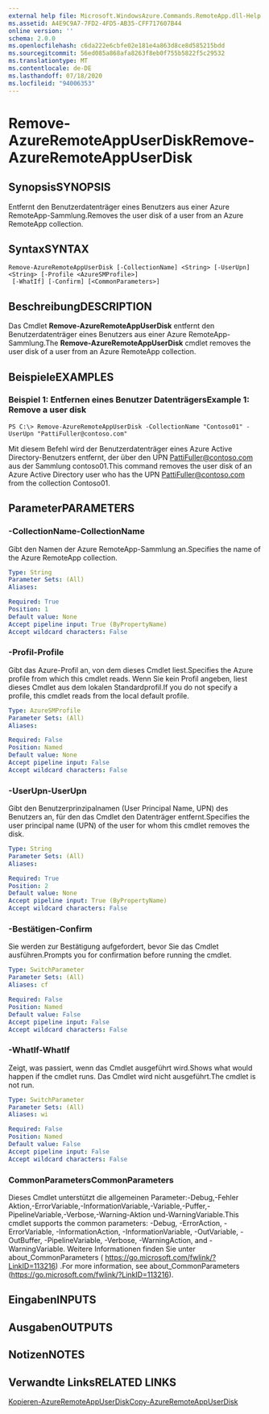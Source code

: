 ```yaml
---
external help file: Microsoft.WindowsAzure.Commands.RemoteApp.dll-Help.xml
ms.assetid: A4E9C9A7-7FD2-4FD5-AB35-CFF717607B44
online version: ''
schema: 2.0.0
ms.openlocfilehash: c6da222e6cbfe02e181e4a863d8ce8d585215bdd
ms.sourcegitcommit: 56ed085a868afa8263f8eb0f755b5822f5c29532
ms.translationtype: MT
ms.contentlocale: de-DE
ms.lasthandoff: 07/18/2020
ms.locfileid: "94006353"
---
```

# <span data-ttu-id="7a6fd-101">Remove-AzureRemoteAppUserDisk</span><span class="sxs-lookup"><span data-stu-id="7a6fd-101">Remove-AzureRemoteAppUserDisk</span></span>

## <span data-ttu-id="7a6fd-102">Synopsis</span><span class="sxs-lookup"><span data-stu-id="7a6fd-102">SYNOPSIS</span></span>
<span data-ttu-id="7a6fd-103">Entfernt den Benutzerdatenträger eines Benutzers aus einer Azure RemoteApp-Sammlung.</span><span class="sxs-lookup"><span data-stu-id="7a6fd-103">Removes the user disk of a user from an Azure RemoteApp collection.</span></span>

## <span data-ttu-id="7a6fd-104">Syntax</span><span class="sxs-lookup"><span data-stu-id="7a6fd-104">SYNTAX</span></span>

```
Remove-AzureRemoteAppUserDisk [-CollectionName] <String> [-UserUpn] <String> [-Profile <AzureSMProfile>]
 [-WhatIf] [-Confirm] [<CommonParameters>]
```

## <span data-ttu-id="7a6fd-105">Beschreibung</span><span class="sxs-lookup"><span data-stu-id="7a6fd-105">DESCRIPTION</span></span>
<span data-ttu-id="7a6fd-106">Das Cmdlet **Remove-AzureRemoteAppUserDisk** entfernt den Benutzerdatenträger eines Benutzers aus einer Azure RemoteApp-Sammlung.</span><span class="sxs-lookup"><span data-stu-id="7a6fd-106">The **Remove-AzureRemoteAppUserDisk** cmdlet removes the user disk of a user from an Azure RemoteApp collection.</span></span>

## <span data-ttu-id="7a6fd-107">Beispiele</span><span class="sxs-lookup"><span data-stu-id="7a6fd-107">EXAMPLES</span></span>

### <span data-ttu-id="7a6fd-108">Beispiel 1: Entfernen eines Benutzer Datenträgers</span><span class="sxs-lookup"><span data-stu-id="7a6fd-108">Example 1: Remove a user disk</span></span>
```
PS C:\> Remove-AzureRemoteAppUserDisk -CollectionName "Contoso01" -UserUpn "PattiFuller@contoso.com"
```

<span data-ttu-id="7a6fd-109">Mit diesem Befehl wird der Benutzerdatenträger eines Azure Active Directory-Benutzers entfernt, der über den UPN PattiFuller@contoso.com aus der Sammlung contoso01.</span><span class="sxs-lookup"><span data-stu-id="7a6fd-109">This command removes the user disk of an Azure Active Directory user who has the UPN PattiFuller@contoso.com from the collection Contoso01.</span></span>

## <span data-ttu-id="7a6fd-110">Parameter</span><span class="sxs-lookup"><span data-stu-id="7a6fd-110">PARAMETERS</span></span>

### <span data-ttu-id="7a6fd-111">-CollectionName</span><span class="sxs-lookup"><span data-stu-id="7a6fd-111">-CollectionName</span></span>
<span data-ttu-id="7a6fd-112">Gibt den Namen der Azure RemoteApp-Sammlung an.</span><span class="sxs-lookup"><span data-stu-id="7a6fd-112">Specifies the name of the Azure RemoteApp collection.</span></span>

```yaml
Type: String
Parameter Sets: (All)
Aliases: 

Required: True
Position: 1
Default value: None
Accept pipeline input: True (ByPropertyName)
Accept wildcard characters: False
```

### <span data-ttu-id="7a6fd-113">-Profil</span><span class="sxs-lookup"><span data-stu-id="7a6fd-113">-Profile</span></span>
<span data-ttu-id="7a6fd-114">Gibt das Azure-Profil an, von dem dieses Cmdlet liest.</span><span class="sxs-lookup"><span data-stu-id="7a6fd-114">Specifies the Azure profile from which this cmdlet reads.</span></span>
<span data-ttu-id="7a6fd-115">Wenn Sie kein Profil angeben, liest dieses Cmdlet aus dem lokalen Standardprofil.</span><span class="sxs-lookup"><span data-stu-id="7a6fd-115">If you do not specify a profile, this cmdlet reads from the local default profile.</span></span>

```yaml
Type: AzureSMProfile
Parameter Sets: (All)
Aliases: 

Required: False
Position: Named
Default value: None
Accept pipeline input: False
Accept wildcard characters: False
```

### <span data-ttu-id="7a6fd-116">-UserUpn</span><span class="sxs-lookup"><span data-stu-id="7a6fd-116">-UserUpn</span></span>
<span data-ttu-id="7a6fd-117">Gibt den Benutzerprinzipalnamen (User Principal Name, UPN) des Benutzers an, für den das Cmdlet den Datenträger entfernt.</span><span class="sxs-lookup"><span data-stu-id="7a6fd-117">Specifies the user principal name (UPN) of the user for whom this cmdlet removes the disk.</span></span>

```yaml
Type: String
Parameter Sets: (All)
Aliases: 

Required: True
Position: 2
Default value: None
Accept pipeline input: True (ByPropertyName)
Accept wildcard characters: False
```

### <span data-ttu-id="7a6fd-118">-Bestätigen</span><span class="sxs-lookup"><span data-stu-id="7a6fd-118">-Confirm</span></span>
<span data-ttu-id="7a6fd-119">Sie werden zur Bestätigung aufgefordert, bevor Sie das Cmdlet ausführen.</span><span class="sxs-lookup"><span data-stu-id="7a6fd-119">Prompts you for confirmation before running the cmdlet.</span></span>

```yaml
Type: SwitchParameter
Parameter Sets: (All)
Aliases: cf

Required: False
Position: Named
Default value: False
Accept pipeline input: False
Accept wildcard characters: False
```

### <span data-ttu-id="7a6fd-120">-WhatIf</span><span class="sxs-lookup"><span data-stu-id="7a6fd-120">-WhatIf</span></span>
<span data-ttu-id="7a6fd-121">Zeigt, was passiert, wenn das Cmdlet ausgeführt wird.</span><span class="sxs-lookup"><span data-stu-id="7a6fd-121">Shows what would happen if the cmdlet runs.</span></span>
<span data-ttu-id="7a6fd-122">Das Cmdlet wird nicht ausgeführt.</span><span class="sxs-lookup"><span data-stu-id="7a6fd-122">The cmdlet is not run.</span></span>

```yaml
Type: SwitchParameter
Parameter Sets: (All)
Aliases: wi

Required: False
Position: Named
Default value: False
Accept pipeline input: False
Accept wildcard characters: False
```

### <span data-ttu-id="7a6fd-123">CommonParameters</span><span class="sxs-lookup"><span data-stu-id="7a6fd-123">CommonParameters</span></span>
<span data-ttu-id="7a6fd-124">Dieses Cmdlet unterstützt die allgemeinen Parameter:-Debug,-Fehler Aktion,-ErrorVariable,-InformationVariable,-Variable,-Puffer,-PipelineVariable,-Verbose,-Warning-Aktion und-WarningVariable.</span><span class="sxs-lookup"><span data-stu-id="7a6fd-124">This cmdlet supports the common parameters: -Debug, -ErrorAction, -ErrorVariable, -InformationAction, -InformationVariable, -OutVariable, -OutBuffer, -PipelineVariable, -Verbose, -WarningAction, and -WarningVariable.</span></span> <span data-ttu-id="7a6fd-125">Weitere Informationen finden Sie unter about_CommonParameters ( https://go.microsoft.com/fwlink/?LinkID=113216) .</span><span class="sxs-lookup"><span data-stu-id="7a6fd-125">For more information, see about_CommonParameters (https://go.microsoft.com/fwlink/?LinkID=113216).</span></span>

## <span data-ttu-id="7a6fd-126">Eingaben</span><span class="sxs-lookup"><span data-stu-id="7a6fd-126">INPUTS</span></span>

## <span data-ttu-id="7a6fd-127">Ausgaben</span><span class="sxs-lookup"><span data-stu-id="7a6fd-127">OUTPUTS</span></span>

## <span data-ttu-id="7a6fd-128">Notizen</span><span class="sxs-lookup"><span data-stu-id="7a6fd-128">NOTES</span></span>

## <span data-ttu-id="7a6fd-129">Verwandte Links</span><span class="sxs-lookup"><span data-stu-id="7a6fd-129">RELATED LINKS</span></span>

[<span data-ttu-id="7a6fd-130">Kopieren-AzureRemoteAppUserDisk</span><span class="sxs-lookup"><span data-stu-id="7a6fd-130">Copy-AzureRemoteAppUserDisk</span></span>](./Copy-AzureRemoteAppUserDisk.md)


